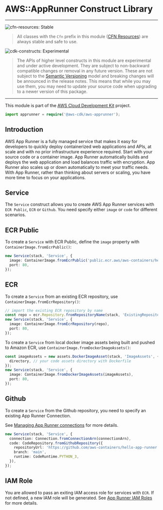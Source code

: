 # AWS::AppRunner Construct Library
<!--BEGIN STABILITY BANNER-->

---

![cfn-resources: Stable](https://img.shields.io/badge/cfn--resources-stable-success.svg?style=for-the-badge)

> All classes with the `Cfn` prefix in this module ([CFN Resources]) are always stable and safe to use.
>
> [CFN Resources]: https://docs.aws.amazon.com/cdk/latest/guide/constructs.html#constructs_lib

![cdk-constructs: Experimental](https://img.shields.io/badge/cdk--constructs-experimental-important.svg?style=for-the-badge)

> The APIs of higher level constructs in this module are experimental and under active development.
> They are subject to non-backward compatible changes or removal in any future version. These are
> not subject to the [Semantic Versioning](https://semver.org/) model and breaking changes will be
> announced in the release notes. This means that while you may use them, you may need to update
> your source code when upgrading to a newer version of this package.

---

<!--END STABILITY BANNER-->

This module is part of the [AWS Cloud Development Kit](https://github.com/aws/aws-cdk) project.

```ts
import apprunner = require('@aws-cdk/aws-apprunner');
```

## Introduction

AWS App Runner is a fully managed service that makes it easy for developers to quickly deploy containerized web applications and APIs, at scale and with no prior infrastructure experience required. Start with your source code or a container image. App Runner automatically builds and deploys the web application and load balances traffic with encryption. App Runner also scales up or down automatically to meet your traffic needs. With App Runner, rather than thinking about servers or scaling, you have more time to focus on your applications.

## Service

The `Service` construct allows you to create AWS App Runner services with `ECR Public`, `ECR` or `Github`. You need specify either `image` or `code` for different scenarios.

## ECR Public

To create a `Service` with ECR Public, define the `image` property with `ContainerImage.fromEcrPublic()`:

```ts
new Service(stack, 'Service', {
  image: ContainerImage.fromEcrPublic('public.ecr.aws/aws-containers/hello-app-runner:latest'),
  port: 80,
});
```

## ECR

To create a `Service` from an existing ECR repository, use `ContainerImage.fromEcrRepository()`:

```ts
// import the existing ECR repository by name
const repo = ecr.Repository.fromRepositoryName(stack, 'ExistingRepository', 'existing-repo');
new Service(stack, 'Service', {
  image: ContainerImage.fromEcrRepository(repo),
  port: 80,
});
```


To create a `Service` from local docker image assets being built and pushed to Amazon ECR,
use `ContainerImage.fromDockerImageAssets()`:

```ts
const imageAssets = new assets.DockerImageAsset(stack, 'ImageAssets', {
  directory, // your code assets directory with Dockerfile
});
new Service(stack, 'Service', {
  image: ContainerImage.fromDockerImageAssets(imageAssets),
  port: 80,
});
```

## Github

To create a `Service` from the Github repository, you need to specify an existing App Runner Connection.

See [Managing App Runner connections](https://docs.aws.amazon.com/apprunner/latest/dg/manage-connections.html) for more details.

```ts
new Service(stack, 'Service', {
  connection: Connection.fromConnectionArn(connectionArn),
  code: CodeRepository.fromGithubRepository({
    repositoryUrl: 'https://github.com/aws-containers/hello-app-runner',
    branch: 'main',
    runtime: CodeRuntime.PYTHON_3,
  }),
});
```

## IAM Role

You are allowed to pass an exiting IAM access role for services with `ECR`. If not defined, a new IAM role will be generated. See [App Runner IAM Roles](https://docs.aws.amazon.com/apprunner/latest/dg/security_iam_service-with-iam.html#security_iam_service-with-iam-roles) for more details.
